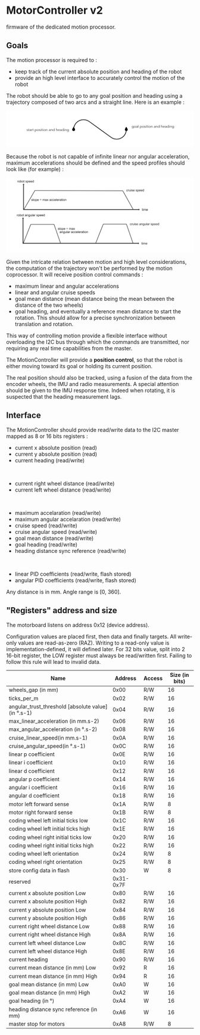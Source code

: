 # MotorController v2
firmware of the dedicated motion processor.

## Goals

The motion processor is required to :
* keep track of the current absolute position and heading of the robot
* provide an high level interface to accurately control the motion of the robot

The robot should be able to go to any goal position and heading using a trajectory composed of two arcs and a straight line.
Here is an example :

![trajectory](specs/trajectory.jpeg)

Because the robot is not capable of infinite linear nor angular acceleration, maximum accelerations should be defined and
the speed profiles should look like (for example) :

![speeds](specs/speeds.png)

Given the intricate relation between motion and high level considerations, the computation of the trajectory won't be performed by the
motion coprocessor. It will receive position control commands :
* maximum linear and angular accelerations
* linear and angular cruise speeds
* goal mean distance (mean distance being the mean between the distance of the two wheels)
* goal heading, and eventually a reference mean distance to start the rotation. This should allow for a precise synchronization between
translation and rotation.

This way of controlling motion provide a flexible interface without overloading the I2C bus through which the commands are transmitted,
nor requiring any real time capabilities from the master.

The MotionController will provide a **position control**, so that the robot is either moving toward its goal or
holding its current position.

The real position should also be tracked, using a fusion of the data from the encoder wheels, the IMU and radio measurements.
A special attention should be given to the IMU response time. Indeed when rotating, it is suspected that the heading measurement lags.

## Interface

The MotionController should provide read/write data to the I2C master mapped as 8 or 16 bits registers :

* current x absolute position (read)
* current y absolute position (read)
* current heading (read/write)

<br>

* current right wheel distance (read/write)
* current left wheel distance (read/write)

<br>

* maximum accelaration (read/write)
* maximum angular accelaration (read/write)
* cruise speed (read/write)
* cruise angular speed (read/write)
* goal mean distance (read/write)
* goal heading (read/write)
* heading distance sync reference (read/write)<br>

<br>

* linear PID coefficients (read/write, flash stored)
* angular PID coefficients (read/write, flash stored)

Any distance is in mm.
Angle range is [0, 360].

## "Registers" address and size

The motorboard listens on address 0x12 (device address).

Configuration values are placed first, then data and finally targets.
All write-only values are read-as-zero (RAZ).
Writing to a read-only value is implementation-defined, it will defined later.
For 32 bits value, split into 2 16-bit register, the LOW register must always be
read/written first. Failing to follow this rule will lead to invalid data.

|Name|Address|Access|Size (in bits)|
|----|-------|------|--------------|
|wheels_gap (in mm)|0x00|R/W|16|
|ticks_per_m|0x02|R/W|16|
|angular_trust_threshold [absolute value] (in °.s-1)|0x04|R/W|16|
|max_linear_acceleration (in mm.s-2)|0x06|R/W|16|
|max_angular_acceleration (in °.s-2)|0x08|R/W|16|
|cruise_linear_speed(in mm.s-1)|0x0A|R/W|16|
|cruise_angular_speed(in °.s-1)|0x0C|R/W|16|
|linear p coefficient|0x0E|R/W|16|
|linear i coefficient|0x10|R/W|16|
|linear d coefficient|0x12|R/W|16|
|angular p coefficient|0x14|R/W|16|
|angular i coefficient|0x16|R/W|16|
|angular d coefficient|0x18|R/W|16|
|motor left forward sense|0x1A|R/W|8|
|motor right forward sense|0x1B|R/W|8|
|coding wheel left initial ticks low|0x1C|R/W|16|
|coding wheel left initial ticks high|0x1E|R/W|16|
|coding wheel right initial ticks low|0x20|R/W|16|
|coding wheel right initial ticks high|0x22|R/W|16|
|coding wheel left orientation|0x24|R/W|8|
|coding wheel right orientation|0x25|R/W|8|
|store config data in flash|0x30|W|8|
|reserved|0x31-0x7F|||
|current x absolute position Low|0x80|R/W|16|
|current x absolute position High|0x82|R/W|16|
|current y absolute position Low|0x84|R/W|16|
|current y absolute position High|0x86|R/W|16|
|current right wheel distance Low|0x88|R/W|16|
|current right wheel distance High|0x8A|R/W|16|
|current left wheel distance Low|0x8C|R/W|16|
|current left wheel distance High|0x8E|R/W|16|
|current heading|0x90|R/W|16|
|current mean distance (in mm) Low|0x92|R|16|
|current mean distance (in mm) High|0x94|R|16|
|goal mean distance (in mm) Low|0xA0|W|16|
|goal mean distance (in mm) High|0xA2|W|16|
|goal heading (in °)|0xA4|W|16|
|heading distance sync reference (in mm)|0xA6|W|16|
|master stop for motors|0xA8|R/W|8|
